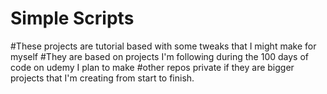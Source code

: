 # Simple Scripts 
#These projects are tutorial based with some tweaks that I might make for myself 
#They are based on projects I'm following during the 100 days of code on udemy I plan to make 
#other repos private if they are bigger projects that I'm creating from start to finish. 
